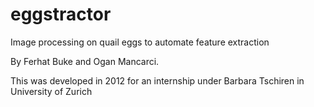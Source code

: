 # eggstractor

Image processing on quail eggs to automate feature extraction

By Ferhat Buke and Ogan Mancarci.

This was developed in 2012 for an internship under Barbara Tschiren in University of Zurich